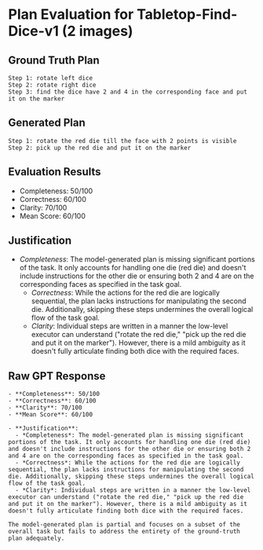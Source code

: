 # Plan Evaluation for Tabletop-Find-Dice-v1 (2 images)

## Ground Truth Plan
```
Step 1: rotate left dice
Step 2: rotate right dice
Step 3: find the dice have 2 and 4 in the corresponding face and put it on the marker
```

## Generated Plan
```
Step 1: rotate the red die till the face with 2 points is visible
Step 2: pick up the red die and put it on the marker
```

## Evaluation Results
- Completeness: 50/100
- Correctness: 60/100
- Clarity: 70/100
- Mean Score: 60/100

## Justification
- *Completeness*: The model-generated plan is missing significant portions of the task. It only accounts for handling one die (red die) and doesn't include instructions for the other die or ensuring both 2 and 4 are on the corresponding faces as specified in the task goal.  
  - *Correctness*: While the actions for the red die are logically sequential, the plan lacks instructions for manipulating the second die. Additionally, skipping these steps undermines the overall logical flow of the task goal.  
  - *Clarity*: Individual steps are written in a manner the low-level executor can understand ("rotate the red die," "pick up the red die and put it on the marker"). However, there is a mild ambiguity as it doesn't fully articulate finding both dice with the required faces.

## Raw GPT Response
```
- **Completeness**: 50/100  
- **Correctness**: 60/100  
- **Clarity**: 70/100  
- **Mean Score**: 60/100  

- **Justification**:  
  - *Completeness*: The model-generated plan is missing significant portions of the task. It only accounts for handling one die (red die) and doesn't include instructions for the other die or ensuring both 2 and 4 are on the corresponding faces as specified in the task goal.  
  - *Correctness*: While the actions for the red die are logically sequential, the plan lacks instructions for manipulating the second die. Additionally, skipping these steps undermines the overall logical flow of the task goal.  
  - *Clarity*: Individual steps are written in a manner the low-level executor can understand ("rotate the red die," "pick up the red die and put it on the marker"). However, there is a mild ambiguity as it doesn't fully articulate finding both dice with the required faces.  

The model-generated plan is partial and focuses on a subset of the overall task but fails to address the entirety of the ground-truth plan adequately.
```
